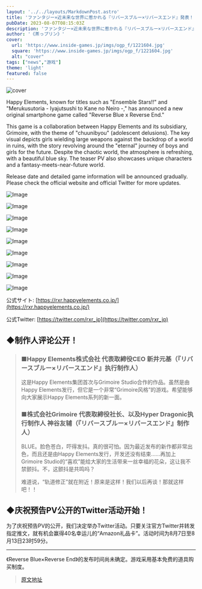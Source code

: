 ```yaml
---
layout: '../../layouts/MarkdownPost.astro'
title: 'ファンタジー×近未来な世界に惹かれる『リバースブルー×リバースエンド』発表！『あんスタ』などのHappy Elements新作'
pubDate: 2023-08-07T08:15:03Z
description: 'ファンタジー×近未来な世界に惹かれる『リバースブルー×リバースエンド』が発表されました。このゲームは、『あんスタ』などで知られるHappy Elementsの新作です。'
author: '《茶っプリン》'
cover:
  url: 'https://www.inside-games.jp/imgs/ogp_f/1221604.jpg'
  square: 'https://www.inside-games.jp/imgs/ogp_f/1221604.jpg'
  alt: "cover"
tags: ["news","游戏"]
theme: 'light'
featured: false
---
```


![cover](https://www.inside-games.jp/imgs/ogp_f/1221604.jpg)

Happy Elements, known for titles such as "Ensemble Stars!!" and "Merukusutoria - Iyajutsushi to Kane no Neiro -," has announced a new original smartphone game called "Reverse Blue x Reverse End."

This game is a collaboration between Happy Elements and its subsidiary, Grimoire, with the theme of "chuunibyou" (adolescent delusions). The key visual depicts girls wielding large weapons against the backdrop of a world in ruins, with the story revolving around the "eternal" journey of boys and girls for the future. Despite the chaotic world, the atmosphere is refreshing, with a beautiful blue sky. The teaser PV also showcases unique characters and a fantasy-meets-near-future world.

Release date and detailed game information will be announced gradually. Please check the official website and official Twitter for more updates.

![Image](https://www.inside-games.jp/imgs/zoom/1221600.jpg)

![Image](https://www.inside-games.jp/imgs/zoom/1221594.jpg)

![Image](https://www.inside-games.jp/imgs/zoom/1221591.jpg)

![Image](https://www.inside-games.jp/imgs/zoom/1221592.jpg)

![Image](https://www.inside-games.jp/imgs/zoom/1221593.jpg)

![Image](https://www.inside-games.jp/imgs/zoom/1221603.jpg)

![Image](https://www.inside-games.jp/imgs/zoom/1221602.jpg)

![Image](https://www.inside-games.jp/imgs/zoom/1221599.jpg)

![Image](https://www.inside-games.jp/imgs/zoom/1221597.jpg)

公式サイト: [https://rxr.happyelements.co.jp/](https://rxr.happyelements.co.jp/)

公式Twitter: [https://twitter.com/rxr_jp](https://twitter.com/rxr_jp)
</p><h2>◆制作人评论公开！</h2><blockquote><h3>■Happy Elements株式会社 代表取締役CEO 新井元基（『リバースブルー×リバースエンド』执行制作人）</h3><p>这是Happy Elements集团首次与Grimoire Studio合作的作品。虽然是由Happy Elements发行，但它是一个非常“Grimoire风格”的游戏。希望能够向大家展示Happy Elements系列的新一面。</p><h3>■株式会社Grimoire 代表取締役社长、以及Hyper Dragonic执行制作人 神谷友辅（『リバースブルー×リバースエンド』制作人）</h3><p>BLUE。脸色苍白，吓得发抖。真的很可怕。因为最近发布的新作都非常出色，而且还是由Happy Elements发行，开发还没有结束……再加上Grimoire Studio的“喜欢”能给大家的生活带来一丝幸福的花朵，这让我不禁颤抖。不，这颤抖是共鸣吗？</p>
难道说，“轨道修正”就在附近！原来是这样！我们以后再谈！那就这样吧！！</p></blockquote><h2>◆庆祝预告PV公开的Twitter活动开始！</h2><p>为了庆祝预告PV的公开，我们决定举办Twitter活动。只要关注官方Twitter并转发指定推文，就有机会赢得40名幸运儿的“Amazon礼品卡”。活动时间为8月7日至8月13日23时59分。</p><figure class="ctms-editor-twitter"><blockquote class="twitter-tweet" data-conversation=""><a href="https://twitter.com/rxr_jp/status/1688412149063012352"></a></blockquote><script async="" charset="utf-8" src="https://platform.twitter.com/widgets.js"></script></figure><hr><p>《Reverse Blue×Reverse End》的发布时间尚未确定。游戏采用基本免费的道具购买制度。

>[原文地址](https://www.inside-games.jp/article/2023/08/07/147687.html)  